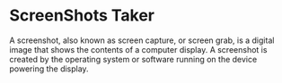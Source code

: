 # ScreenShots Taker
 A screenshot, also known as screen capture, or screen grab, is a digital image that shows the contents of a computer display. A screenshot is created by the operating system or software running on the device powering the display.
